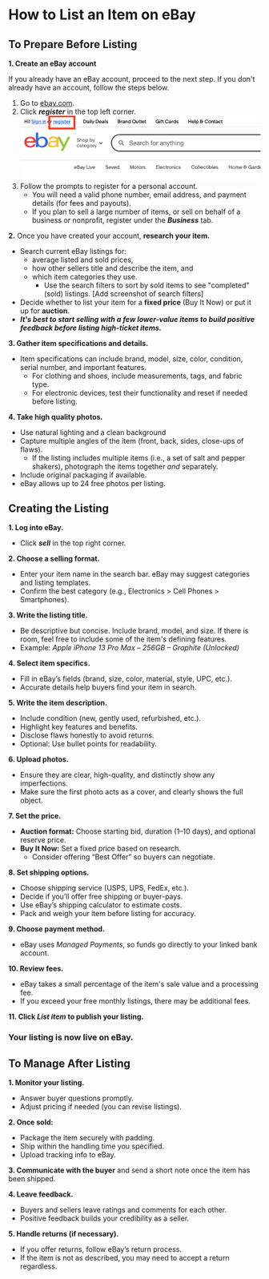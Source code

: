 # How to List an Item on eBay

## To Prepare Before Listing

**1. Create an eBay account** 

If you already have an eBay account, proceed to the next step. If you don't already have an account, follow the steps below.

   1. Go to [ebay.com](https://www.ebay.com).
   2. Click ***register*** in the top left corner.
   ![Register link on ebay.com](./assets/images/screenshots/ebay-register.png)
   3. Follow the prompts to register for a personal account.
      - You will need a valid phone number, email address, and payment details (for fees and payouts).
      - If you plan to sell a large number of items, or sell on behalf of a business or nonprofit, register under the ***Business*** tab.

**2.** Once you have created your account, **research your item.**
   - Search current eBay listings for:
     - average listed and sold prices,
     - how other sellers title and describe the item, and
     - which item categories they use.
       - Use the search filters to sort by sold items to see "completed" (sold) listings. [Add screenshot of search filters]
   - Decide whether to list your item for a **fixed price** (Buy It Now) or put it up for **auction**. 
   - ***It's best to start selling with a few lower-value items to build positive feedback before listing high-ticket items.***

**3. Gather item specifications and details.**
   - Item specifications can include brand, model, size, color, condition, serial number, and important features. 
     - For clothing and shoes, include measurements, tags, and fabric type.
     - For electronic devices, test their functionality and reset if needed before listing.

**4. Take high quality photos.**
   - Use natural lighting and a clean background
   - Capture multiple angles of the item (front, back, sides, close-ups of flaws). 
     - If the listing includes multiple items (i.e., a set of salt and pepper shakers), photograph the items together *and* separately.
   - Include original packaging if available.
   - eBay allows up to 24 free photos per listing.

## Creating the Listing

**1. Log into eBay.**
   - Click ***sell*** in the top right corner.

**2. Choose a selling format.**
   - Enter your item name in the search bar. eBay may suggest categories and listing templates.
   - Confirm the best category (e.g., Electronics > Cell Phones > Smartphones).

**3. Write the listing title.**
   - Be descriptive but concise. Include brand, model, and size. If there is room, feel free to include some of the item's defining features.
   - Example: *Apple iPhone 13 Pro Max – 256GB – Graphite (Unlocked)*

**4. Select item specifics.**
   - Fill in eBay’s fields (brand, size, color, material, style, UPC, etc.).
   - Accurate details help buyers find your item in search.

**5. Write the item description.**
   - Include condition (new, gently used, refurbished, etc.).
   - Highlight key features and benefits.
   - Disclose flaws honestly to avoid returns.
   - Optional: Use bullet points for readability.

**6. Upload photos.**
   - Ensure they are clear, high-quality, and distinctly show any imperfections.
   - Make sure the first photo acts as a cover, and clearly shows the full object.

**7. Set the price.**
   - **Auction format:** Choose starting bid, duration (1–10 days), and optional reserve price.
   - **Buy It Now:** Set a fixed price based on research.
     - Consider offering “Best Offer” so buyers can negotiate.

**8. Set shipping options.**
   - Choose shipping service (USPS, UPS, FedEx, etc.).
   - Decide if you’ll offer free shipping or buyer-pays.
   - Use eBay’s shipping calculator to estimate costs.
   - Pack and weigh your item before listing for accuracy.

**9. Choose payment method.**
   - eBay uses *Managed Payments*, so funds go directly to your linked bank account.

**10. Review fees.**
   - eBay takes a small percentage of the item's sale value and a processing fee.
   - If you exceed your free monthly listings, there may be additional fees.

**11. Click *List item* to publish your listing.**

### Your listing is now live on eBay.

## To Manage After Listing

**1. Monitor your listing.**
   - Answer buyer questions promptly.
   - Adjust pricing if needed (you can revise listings).

**2. Once sold:**
   - Package the item securely with padding.
   - Ship within the handling time you specified.
   - Upload tracking info to eBay.

**3. Communicate with the buyer** and send a short note once the item has been shipped.

**4. Leave feedback.**
   - Buyers and sellers leave ratings and comments for each other.
   - Positive feedback builds your credibility as a seller.

**5. Handle returns (if necessary).**
   - If you offer returns, follow eBay’s return process.
   - If the item is not as described, you may need to accept a return regardless.